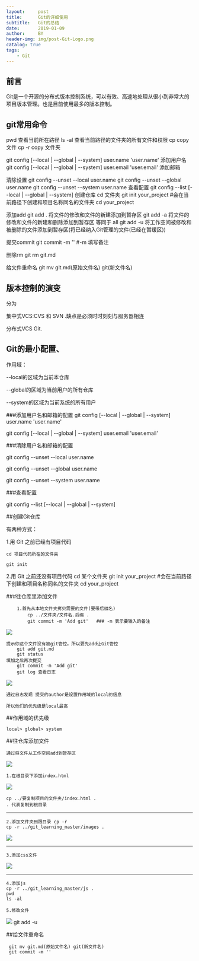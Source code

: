 ```yaml
---
layout:     post
title:      Git的详细使用
subtitle:   Git的总结
date:       2019-01-09
author:     BY
header-img: img/post-Git-Logo.png
catalog: true
tags:
    - Git
---
```


## 前言

Git是一个开源的分布式版本控制系统，可以有效、高速地处理从很小到非常大的项目版本管理。也是目前使用最多的版本控制。

## git常用命令
pwd 查看当前所在路径
ls -al 查看当前路径的文件夹的所有文件和权限
cp copy文件
cp -r copy 文件夹


git config [--local | --global | --system] user.name 'user.name' 添加用户名
git config [--local | --global | --system] user.email 'user.email' 添加邮箱


清除设置
git config --unset --local user.name
git config --unset --global user.name
git config --unset --system user.name 
查看配置
git config --list [--local | --global | --system] 
创建仓库
cd 文件夹
git init your_project #会在当前路径下创建和项⽬名称同名的⽂件夹
cd your_project 

添加add
git add . 将文件的修改和文件的新建添加到暂存区
git add -a 将文件的修改和文件的新建和删除添加到暂存区 等同于 all
git add -u 将工作空间被修改和被删除的文件添加到暂存区(将已经纳入Git管理的文件(已经在暂缓区))

提交commit
git commit -m '' #-m 填写备注

删除rm 
git rm git.md

给文件重命名
git mv git.md(原始文件名) git(新文件名) 
 
## 版本控制的演变


分为

集中式VCS:CVS 和 SVN .缺点是必须时时刻刻与服务器相连
	
分布式VCS Git.

## Git的最小配置、
作用域：

--local的区域为当前本仓库

--global的区域为当前用户的所有仓库

--system的区域为当前系统的所有用户


###添加用户名和邮箱的配置
git config [--local | --global | --system] user.name 'user.name'

git config [--local | --global | --system] user.email 'user.email'

###清除用户名和邮箱的配置

 git config --unset --local user.name

 git config --unset --global user.name

 git config --unset --system user.name 

###查看配置
 
git config --list [--local | --global | --system] 


##创建Git仓库
	
有两种方式：

1.⽤ Git 之前已经有项⽬代码 

	cd 项目代码所在的文件夹
	
	git init
2.⽤ Git 之前还没有项目代码
	cd 某个⽂件夹
	git init your_project #会在当前路径下创建和项⽬名称同名的⽂件夹
	cd your_project 


###往仓库里添加文件

		1.首先从本地文件夹拷贝需要的文件(要带后缀名)
			cp ../文件夹/文件名.后缀 .
			git commit -m 'Add git'   ### -m 表示要输入的备注
![](https://i.imgur.com/PnZOhoy.png)
	
	提示你这个文件没有被git管控。所以要先add让Git管控
		git add git.md
		git status 
	填加之后再次提交
		git commit -m 'Add git'
		git log 查看日志 
![](https://i.imgur.com/fmfC8YA.png)

	通过日志发现 提交的author是设置作用域的local的信息 
	
	所以他们的优先级是local最高


##作用域的优先级

	local> global> system


##往仓库添加文件

	通过将文件从工作空间add到暂存区

![](https://i.imgur.com/0Yq7ov2.png)

	1.在根目录下添加index.html
![](https://i.imgur.com/rweNpfy.png)
	
	cp ../要复制项目的文件夹/index.html .
	. 代表复制到根目录

---
	2.添加文件夹到跟目录 cp -r
	cp -r ../git_learning_master/images .

![](https://i.imgur.com/rJQoGZ1.png)

----
  	3.添加css文件
![](https://i.imgur.com/FhdARiX.png)

----
	4.添加js
    cp -r ../git_learning_master/js .
	pwd 
	ls -al

	5.修改文件 
![](https://i.imgur.com/9H1SJGn.png)
	git add -u


##给文件重命名
		
	 git mv git.md(原始文件名) git(新文件名) 
	 git commit -m ''